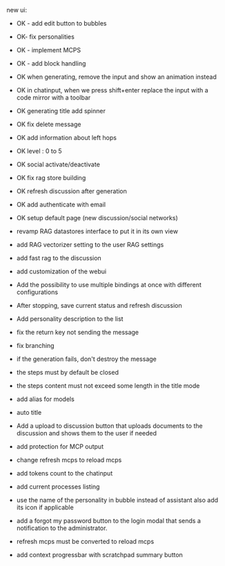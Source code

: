new ui:

- OK - add edit button to bubbles
- OK- fix personalities
- OK - implement MCPS
- OK - add <think> block handling
- OK when generating, remove the input and show an animation instead
- OK in chatinput, when we press shift+enter replace the input with a code mirror with a toolbar
- OK generating title add spinner 
- OK fix delete message
- OK add information about left hops
- OK level : 0 to 5
- OK social activate/deactivate
- OK fix rag store building
- OK refresh discussion after generation
- OK add authenticate with email
- OK setup default page (new discussion/social networks)

- revamp RAG datastores interface to put it in its own view
- add RAG vectorizer setting to the user RAG settings
- add fast rag to the discussion
- add customization of the webui
- Add the possibility to use multiple bindings at once with different configurations
- After stopping, save current status and refresh discussion
- Add personality description to the list
- fix the return key not sending the message
- fix branching
- if the generation fails, don't destroy the message
- the steps must by default be closed
- the steps content must not exceed some length in the title mode
- add alias for models
- auto title
- Add a upload to discussion button that uploads documents to the discussion and shows them to the user if needed
- add protection for MCP output
- change refresh mcps to reload mcps
- add tokens count to the chatinput
- add current processes listing
- use the name of the personality in bubble instead of assistant also add its icon if applicable
- add a forgot my password button to the login modal that sends a notification to the administrator.
- refresh mcps must be converted to reload mcps
- add context progressbar with scratchpad summary button

